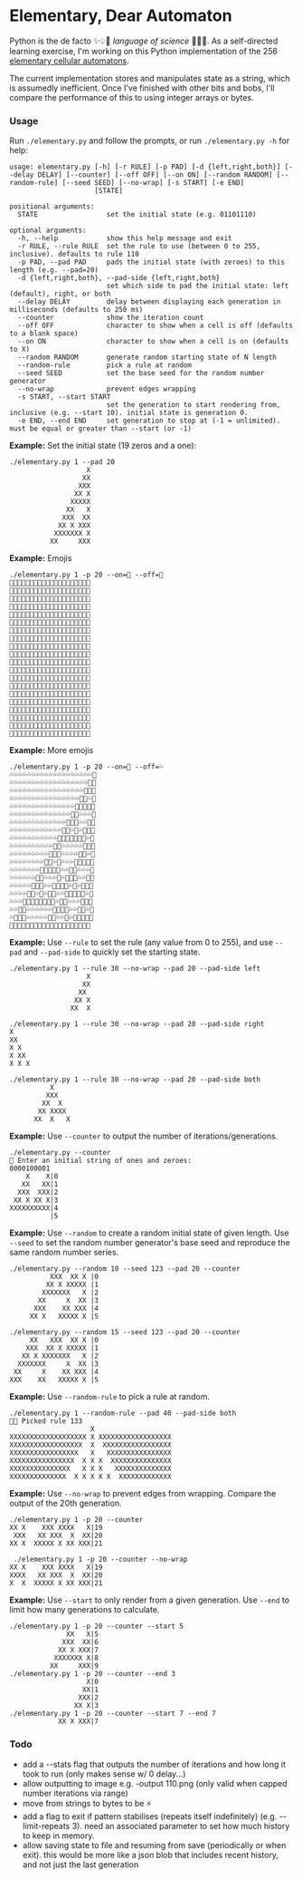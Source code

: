# Elementary, Dear Automaton

Python is the de facto ✨💡🤖 _language of science_ 🔬🧪✨. As a self-directed learning exercise, I'm working on this Python implementation of the 256 [elementary cellular automatons](https://en.wikipedia.org/wiki/Elementary_cellular_automaton).

The current implementation stores and manipulates state as a string, which is assumedly inefficient. Once I've finished with other bits and bobs, I'll compare the performance of this to using integer arrays or bytes.

### Usage

Run `./elementary.py` and follow the prompts, or run `./elementary.py -h` for help:
```
usage: elementary.py [-h] [-r RULE] [-p PAD] [-d {left,right,both}] [--delay DELAY] [--counter] [--off OFF] [--on ON] [--random RANDOM] [--random-rule] [--seed SEED] [--no-wrap] [-s START] [-e END]
                     [STATE]

positional arguments:
  STATE                 set the initial state (e.g. 01101110)

optional arguments:
  -h, --help            show this help message and exit
  -r RULE, --rule RULE  set the rule to use (between 0 to 255, inclusive). defaults to rule 110
  -p PAD, --pad PAD     pads the initial state (with zeroes) to this length (e.g. --pad=20)
  -d {left,right,both}, --pad-side {left,right,both}
                        set which side to pad the initial state: left (default), right, or both
  --delay DELAY         delay between displaying each generation in milliseconds (defaults to 250 ms)
  --counter             show the iteration count
  --off OFF             character to show when a cell is off (defaults to a blank space)
  --on ON               character to show when a cell is on (defaults to X)
  --random RANDOM       generate random starting state of N length
  --random-rule         pick a rule at random
  --seed SEED           set the base seed for the random number generator
  --no-wrap             prevent edges wrapping
  -s START, --start START
                        set the generation to start rendering from, inclusive (e.g. --start 10). initial state is generation 0.
  -e END, --end END     set generation to stop at (-1 = unlimited). must be equal or greater than --start (or -1)
```
**Example:** Set the initial state (19 zeros and a one):
```
./elementary.py 1 --pad 20
                   X
                  XX
                 XXX
                XX X
               XXXXX
              XX   X
             XXX  XX
            XX X XXX
           XXXXXXX X
          XX     XXX
```
**Example:** Emojis
```
./elementary.py 1 -p 20 --on=🌲 --off=🌳
🌳🌳🌳🌳🌳🌳🌳🌳🌳🌳🌳🌳🌳🌳🌳🌳🌳🌳🌳🌲
🌳🌳🌳🌳🌳🌳🌳🌳🌳🌳🌳🌳🌳🌳🌳🌳🌳🌳🌲🌲
🌳🌳🌳🌳🌳🌳🌳🌳🌳🌳🌳🌳🌳🌳🌳🌳🌳🌲🌲🌲
🌳🌳🌳🌳🌳🌳🌳🌳🌳🌳🌳🌳🌳🌳🌳🌳🌲🌲🌳🌲
🌳🌳🌳🌳🌳🌳🌳🌳🌳🌳🌳🌳🌳🌳🌳🌲🌲🌲🌲🌲
🌳🌳🌳🌳🌳🌳🌳🌳🌳🌳🌳🌳🌳🌳🌲🌲🌳🌳🌳🌲
🌳🌳🌳🌳🌳🌳🌳🌳🌳🌳🌳🌳🌳🌲🌲🌲🌳🌳🌲🌲
🌳🌳🌳🌳🌳🌳🌳🌳🌳🌳🌳🌳🌲🌲🌳🌲🌳🌲🌲🌲
🌳🌳🌳🌳🌳🌳🌳🌳🌳🌳🌳🌲🌲🌲🌲🌲🌲🌲🌳🌲
🌳🌳🌳🌳🌳🌳🌳🌳🌳🌳🌲🌲🌳🌳🌳🌳🌳🌲🌲🌲
🌳🌳🌳🌳🌳🌳🌳🌳🌳🌲🌲🌲🌳🌳🌳🌳🌲🌲🌳🌲
🌳🌳🌳🌳🌳🌳🌳🌳🌲🌲🌳🌲🌳🌳🌳🌲🌲🌲🌲🌲
🌳🌳🌳🌳🌳🌳🌳🌲🌲🌲🌲🌲🌳🌳🌲🌲🌳🌳🌳🌲
🌳🌳🌳🌳🌳🌳🌲🌲🌳🌳🌳🌲🌳🌲🌲🌲🌳🌳🌲🌲
🌳🌳🌳🌳🌳🌲🌲🌲🌳🌳🌲🌲🌲🌲🌳🌲🌳🌲🌲🌲
🌳🌳🌳🌳🌲🌲🌳🌲🌳🌲🌲🌳🌳🌲🌲🌲🌲🌲🌳🌲
🌳🌳🌳🌲🌲🌲🌲🌲🌲🌲🌲🌳🌲🌲🌳🌳🌳🌲🌲🌲
🌳🌳🌲🌲🌳🌳🌳🌳🌳🌳🌲🌲🌲🌲🌳🌳🌲🌲🌳🌲
🌳🌲🌲🌲🌳🌳🌳🌳🌳🌲🌲🌳🌳🌲🌳🌲🌲🌲🌲🌲
🌲🌲🌳🌲🌳🌳🌳🌳🌲🌲🌲🌳🌲🌲🌲🌲🌳🌳🌳🌲
```
**Example:** More emojis
```
./elementary.py 1 -p 20 --on=🐙 --off=💦
💦💦💦💦💦💦💦💦💦💦💦💦💦💦💦💦💦💦💦🐙
💦💦💦💦💦💦💦💦💦💦💦💦💦💦💦💦💦💦🐙🐙
💦💦💦💦💦💦💦💦💦💦💦💦💦💦💦💦💦🐙🐙🐙
💦💦💦💦💦💦💦💦💦💦💦💦💦💦💦💦🐙🐙💦🐙
💦💦💦💦💦💦💦💦💦💦💦💦💦💦💦🐙🐙🐙🐙🐙
💦💦💦💦💦💦💦💦💦💦💦💦💦💦🐙🐙💦💦💦🐙
💦💦💦💦💦💦💦💦💦💦💦💦💦🐙🐙🐙💦💦🐙🐙
💦💦💦💦💦💦💦💦💦💦💦💦🐙🐙💦🐙💦🐙🐙🐙
💦💦💦💦💦💦💦💦💦💦💦🐙🐙🐙🐙🐙🐙🐙💦🐙
💦💦💦💦💦💦💦💦💦💦🐙🐙💦💦💦💦💦🐙🐙🐙
💦💦💦💦💦💦💦💦💦🐙🐙🐙💦💦💦💦🐙🐙💦🐙
💦💦💦💦💦💦💦💦🐙🐙💦🐙💦💦💦🐙🐙🐙🐙🐙
💦💦💦💦💦💦💦🐙🐙🐙🐙🐙💦💦🐙🐙💦💦💦🐙
💦💦💦💦💦💦🐙🐙💦💦💦🐙💦🐙🐙🐙💦💦🐙🐙
💦💦💦💦💦🐙🐙🐙💦💦🐙🐙🐙🐙💦🐙💦🐙🐙🐙
💦💦💦💦🐙🐙💦🐙💦🐙🐙💦💦🐙🐙🐙🐙🐙💦🐙
💦💦💦🐙🐙🐙🐙🐙🐙🐙🐙💦🐙🐙💦💦💦🐙🐙🐙
💦💦🐙🐙💦💦💦💦💦💦🐙🐙🐙🐙💦💦🐙🐙💦🐙
💦🐙🐙🐙💦💦💦💦💦🐙🐙💦💦🐙💦🐙🐙🐙🐙🐙
🐙🐙💦🐙💦💦💦💦🐙🐙🐙💦🐙🐙🐙🐙💦💦💦🐙
```
**Example:** Use `--rule` to set the rule (any value from 0 to 255), and use `--pad` and `--pad-side` to quickly set the starting state.
```
./elementary.py 1 --rule 30 --no-wrap --pad 20 --pad-side left
                   X
                  XX
                 XX 
                XX X
               XX  X

./elementary.py 1 --rule 30 --no-wrap --pad 20 --pad-side right
X                   
XX                  
X X                 
X XX                
X X X               

./elementary.py 1 --rule 30 --no-wrap --pad 20 --pad-side both 
          X         
         XXX        
        XX  X       
       XX XXXX      
      XX  X   X     
```

**Example:** Use `--counter` to output the number of iterations/generations.
```
./elementary.py --counter 
🤖 Enter an initial string of ones and zeroes:
0000100001
    X    X|0
   XX   XX|1
  XXX  XXX|2
 XX X XX X|3
XXXXXXXXXX|4
          |5
```
**Example:** Use `--random` to create a random initial state of given length. Use `--seed` to set the random number generator's base seed and reproduce the same random number series.
```
./elementary.py --random 10 --seed 123 --pad 20 --counter
          XXX  XX X |0
         XX X XXXXX |1
        XXXXXXX   X |2
       XX     X  XX |3
      XXX    XX XXX |4
     XX X   XXXXX X |5

./elementary.py --random 15 --seed 123 --pad 20 --counter
     XX   XXX  XX X |0
    XXX  XX X XXXXX |1
   XX X XXXXXXX   X |2
  XXXXXXX     X  XX |3
 XX     X    XX XXX |4
XXX    XX   XXXXX X |5
```
**Example:** Use `--random-rule` to pick a rule at random.
```
./elementary.py 1 --random-rule --pad 40 --pad-side both
🤖🎲 Picked rule 133
                    X                   
XXXXXXXXXXXXXXXXXXX X XXXXXXXXXXXXXXXXXX
XXXXXXXXXXXXXXXXXX  X  XXXXXXXXXXXXXXXXX
XXXXXXXXXXXXXXXXX   X   XXXXXXXXXXXXXXXX
XXXXXXXXXXXXXXXX  X X X  XXXXXXXXXXXXXXX
XXXXXXXXXXXXXXX   X X X   XXXXXXXXXXXXXX
XXXXXXXXXXXXXX  X X X X X  XXXXXXXXXXXXX
```
**Example:** Use `--no-wrap` to prevent edges from wrapping. Compare the output of the 20th generation.
```
./elementary.py 1 -p 20 --counter
XX X    XXX XXXX   X|19
 XXX   XX XXX  X  XX|20
XX X  XXXXX X XX XXX|21

 ./elementary.py 1 -p 20 --counter --no-wrap
XX X    XXX XXXX   X|19
XXXX   XX XXX  X  XX|20
X  X  XXXXX X XX XXX|21
```
**Example:** Use `--start` to only render from a given generation. Use `--end` to limit how many generations to calculate.
```
./elementary.py 1 -p 20 --counter --start 5
              XX   X|5
             XXX  XX|6
            XX X XXX|7
           XXXXXXX X|8
          XX     XXX|9
./elementary.py 1 -p 20 --counter --end 3
                   X|0
                  XX|1
                 XXX|2
                XX X|3
./elementary.py 1 -p 20 --counter --start 7 --end 7
            XX X XXX|7
```

### Todo
- add a --stats flag that outputs the number of iterations and how long it took to run (only makes sense w/ 0 delay...)
- allow outputting to image e.g. -output 110.png (only valid when capped number iterations via range)
- move from strings to bytes to be ⚡️
- add a flag to exit if pattern stabilises (repeats itself indefinitely) (e.g. --limit-repeats 3). need an associated parameter to set how much history to keep in memory.
- allow saving state to file and resuming from save (periodically or when exit).
  this would be more like a json blob that includes recent history, and not just the last generation
